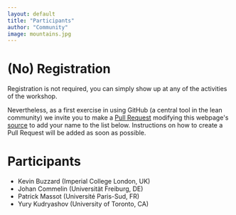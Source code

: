 ```yaml
---
layout: default
title: "Participants"
author: "Community"
image: mountains.jpg
---
```


# (No) Registration

Registration is not required,
you can simply show up at any of the activities of the workshop.

Nevertheless, as a first exercise in using GitHub (a central tool in the lean community)
we invite you to make a [Pull Request](https://help.github.com/en/github/collaborating-with-issues-and-pull-requests/about-pull-requests) modifying this webpage's [source](https://github.com/leanprover-community/lftcm2020/edit/master/participants.md) to add your name to the list below.
Instructions on how to create a Pull Request will be added as soon as possible.

# Participants

* Kevin Buzzard (Imperial College London, UK)
* Johan Commelin (Universität Freiburg, DE)
* Patrick Massot (Université Paris-Sud, FR)
* Yury Kudryashov (University of Toronto, CA)
